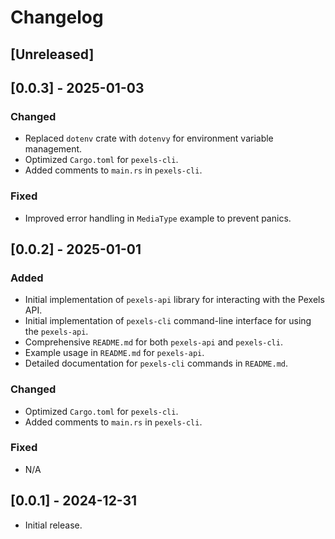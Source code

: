 # Changelog

## [Unreleased]

## [0.0.3] - 2025-01-03

### Changed

- Replaced `dotenv` crate with `dotenvy` for environment variable management.
- Optimized `Cargo.toml` for `pexels-cli`.
- Added comments to `main.rs` in `pexels-cli`.

### Fixed

- Improved error handling in `MediaType` example to prevent panics.

## [0.0.2] - 2025-01-01

### Added

- Initial implementation of `pexels-api` library for interacting with the Pexels API.
- Initial implementation of `pexels-cli` command-line interface for using the `pexels-api`.
- Comprehensive `README.md` for both `pexels-api` and `pexels-cli`.
- Example usage in `README.md` for `pexels-api`.
- Detailed documentation for `pexels-cli` commands in `README.md`.

### Changed

- Optimized `Cargo.toml` for `pexels-cli`.
- Added comments to `main.rs` in `pexels-cli`.

### Fixed

- N/A

## [0.0.1] - 2024-12-31

- Initial release.